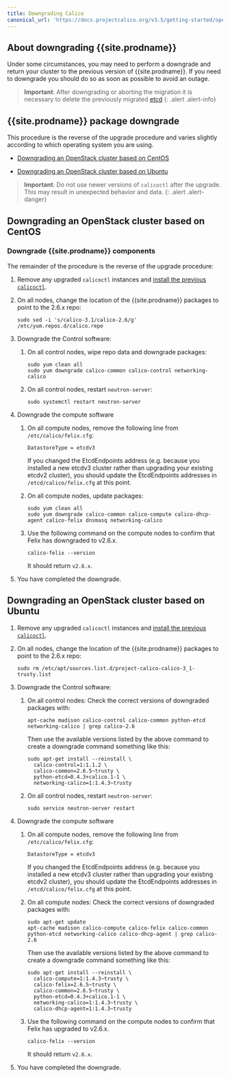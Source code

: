 ```yaml
---
title: Downgrading Calico
canonical_url: 'https://docs.projectcalico.org/v3.5/getting-started/openstack/upgrade/downgrade'
---
```


## About downgrading {{site.prodname}}

Under some circumstances, you may need to perform a downgrade and return your
cluster to the previous version of {{site.prodname}}. If you need to downgrade
you should do so as soon as possible to avoid an outage.

> **Important**: After downgrading or aborting the migration it is necessary
> to delete the previously migrated
> [etcd](./delete#deleting-calico-data-from-etcdv3-after-a-partial-migration)
{: .alert .alert-info}

## {{site.prodname}} package downgrade

This procedure is the reverse of the upgrade procedure and varies slightly according to which operating system you are using.

- [Downgrading an OpenStack cluster based on CentOS](#downgrading-an-openstack-cluster-based-on-centos)

- [Downgrading an OpenStack cluster based on Ubuntu](#downgrading-an-openstack-cluster-based-on-ubuntu)

> **Important**: Do not use newer versions of `calicoctl` after the upgrade.
> This may result in unexpected behavior and data.
{: .alert .alert-danger}


## Downgrading an OpenStack cluster based on CentOS

### Downgrade {{site.prodname}} components
The remainder of the procedure is the reverse of the upgrade procedure:

1. Remove any upgraded `calicoctl` instances and [install the previous `calicoctl`](/{{page.version}}/usage/calicoctl/install).

1. On all nodes, change the location of the {{site.prodname}} packages to point to the 2.6.x repo:

   ```
   sudo sed -i 's/calico-3.1/calico-2.6/g' /etc/yum.repos.d/calico.repo
   ```

1. Downgrade the Control software:
   1. On all control nodes, wipe repo data and downgrade packages:
      ```
      sudo yum clean all
      sudo yum downgrade calico-common calico-control networking-calico
      ```

   1. On all control nodes, restart `neutron-server`:
      ```
      sudo systemctl restart neutron-server
      ```

1. Downgrade the compute software

   1. On all compute nodes, remove the following line from `/etc/calico/felix.cfg`:
      ```
      DatastoreType = etcdv3
      ```
      If you changed the EtcdEndpoints address (e.g. because you installed a new etcdv3 cluster
      rather than upgrading your existing etcdv2 cluster), you should update the EtcdEndpoints addresses
      in `/etcd/calico/felix.cfg` at this point.

   1. On all compute nodes, update packages:
      ```
      sudo yum clean all
      sudo yum downgrade calico-common calico-compute calico-dhcp-agent calico-felix dnsmasq networking-calico
      ```

   1. Use the following command on the compute nodes to confirm that Felix has downgraded to v2.6.x.
      ```
      calico-felix --version
      ```

      It should return `v2.6.x`.

1. You have completed the downgrade.


## Downgrading an OpenStack cluster based on Ubuntu

1. Remove any upgraded `calicoctl` instances and [install the previous `calicoctl`](/{{page.version}}/usage/calicoctl/install).

1. On all nodes, change the location of the {{site.prodname}} packages to point to the 2.6.x repo:

   ```
   sudo rm /etc/apt/sources.list.d/project-calico-calico-3_1-trusty.list
   ```

1. Downgrade the Control software:
   1. On all control nodes:
   Check the correct versions of downgraded packages with:
      ```
      apt-cache madison calico-control calico-common python-etcd networking-calico | grep calico-2.6
      ```
      Then use the available versions listed by the above command to create a downgrade command something like this:

      ```
      sudo apt-get install --reinstall \
        calico-control=1:1.1.2 \
        calico-common=2.6.5~trusty \
        python-etcd=0.4.3+calico.1-1 \
        networking-calico=1:1.4.3~trusty
      ```

   1. On all control nodes, restart `neutron-server`:
      ```
      sudo service neutron-server restart
      ```

1. Downgrade the compute software

   1. On all compute nodes, remove the following line from `/etc/calico/felix.cfg`:
      ```
      DatastoreType = etcdv3
      ```
      If you changed the EtcdEndpoints address (e.g. because you installed a new etcdv3 cluster
      rather than upgrading your existing etcdv2 cluster), you should update the EtcdEndpoints addresses
      in `/etcd/calico/felix.cfg` at this point.

   1. On all compute nodes:
   Check the correct versions of downgraded packages with:
      ```
      sudo apt-get update
      apt-cache madison calico-compute calico-felix calico-common python-etcd networking-calico calico-dhcp-agent | grep calico-2.6
      ```
      Then use the available versions listed by the above command to create a downgrade command something like this:
      ```
      sudo apt-get install --reinstall \
        calico-compute=1:1.4.3~trusty \
        calico-felix=2.6.5~trusty \
        calico-common=2.6.5~trusty \
        python-etcd=0.4.3+calico.1-1 \
        networking-calico=1:1.4.3~trusty \
        calico-dhcp-agent=1:1.4.3~trusty
      ```

   1. Use the following command on the compute nodes to confirm that Felix has upgraded to v2.6.x.
      ```
      calico-felix --version
      ```

      It should return `v2.6.x`.

1. You have completed the downgrade.
